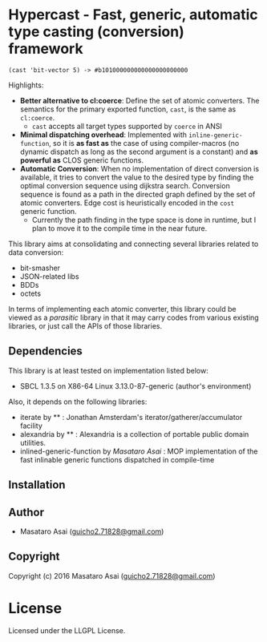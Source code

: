 
# Hypercast - Fast, generic, automatic type casting (conversion) framework

`(cast 'bit-vector 5) -> #b101000000000000000000000`

Highlights:

+ **Better alternative to cl:coerce**: Define the set of atomic converters. The semantics for the primary exported function, `cast`, is the same as `cl:coerce`.
    + `cast` accepts all target types supported by `coerce` in ANSI
+ **Minimal dispatching overhead**: Implemented with `inline-generic-function`, so it is **as fast as** the case of using compiler-macros (no dynamic dispatch as long as the second argument is a constant) and **as powerful as** CLOS generic functions.
+ **Automatic Conversion**: When no implementation of direct conversion is available, it tries to convert the value to the desired type by finding the optimal conversion sequence using dijkstra search. Conversion sequence is found as a path in the directed graph defined by the set of atomic converters. Edge cost is heuristically encoded in the `cost` generic function.
    + Currently the path finding in the type space is done in runtime, but I plan to move it to the compile time in the near future.

This library aims at consolidating and connecting several libraries related to data conversion:

+ bit-smasher
+ JSON-related libs
+ BDDs
+ octets

In terms of implementing each atomic converter, this library could be viewed as a *parasitic* library in that it may carry codes from various existing libraries, or just call the APIs of those libraries.

## Dependencies
This library is at least tested on implementation listed below:

+ SBCL 1.3.5 on X86-64 Linux 3.13.0-87-generic (author's environment)

Also, it depends on the following libraries:

+ iterate by ** :
    Jonathan Amsterdam's iterator/gatherer/accumulator facility
+ alexandria by ** :
    Alexandria is a collection of portable public domain utilities.
+ inlined-generic-function by *Masataro Asai* :
    MOP implementation of the fast inlinable generic functions dispatched in compile-time

## Installation

## Author

* Masataro Asai (guicho2.71828@gmail.com)

## Copyright

Copyright (c) 2016 Masataro Asai (guicho2.71828@gmail.com)

# License

Licensed under the LLGPL License.


